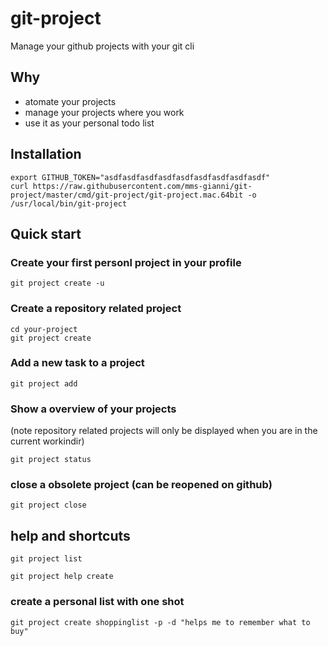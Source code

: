 # git-project
Manage your github projects with your git cli

## Why
- atomate your projects
- manage your projects where you work
- use it as your personal todo list

## Installation
```
export GITHUB_TOKEN="asdfasdfasdfasdfasdfasdfasdfasdfasdf"
curl https://raw.githubusercontent.com/mms-gianni/git-project/master/cmd/git-project/git-project.mac.64bit -o /usr/local/bin/git-project
```


## Quick start

### Create your first personl project in your profile
```
git project create -u
```

### Create a repository related project
```
cd your-project
git project create 
```

### Add a new task to a project
```
git project add
```

### Show a overview of your projects
(note repository related projects will only be displayed when you are in the current workindir)

```
git project status
```

### close a obsolete project (can be reopened on github)
```
git project close
```
## help and shortcuts
```
git project list
```

```
git project help create
```

### create a personal list with one shot
```
git project create shoppinglist -p -d "helps me to remember what to buy"
```
